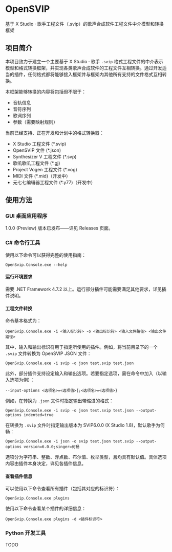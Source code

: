 # OpenSVIP
基于 X Studio · 歌手工程文件（.svip）的歌声合成软件工程文件中介模型和转换框架



## 项目简介

本项目致力于建立一个主要基于 X Studio · 歌手 `.svip` 格式工程文件的中介表示模型和格式转换框架，并实现各类歌声合成软件的工程文件互相转换。通过开发适当的插件，任何格式都将能够接入框架并与框架内其他所有支持的文件格式互相转换。

本框架能够转换的内容将包括但不限于：

- 音轨信息
- 音符序列
- 歌词序列
- 参数（需要映射规则）

当前已经支持、正在开发和计划中的格式转换器：

- X Studio 工程文件 (*.svip)
- OpenSVIP 文件 (*.json)
- Synthesizer V 工程文件 (*.svp)
- 歌叽歌叽工程文件 (*.gj)
- Project Vogen 工程文件 (*.vog)
- MIDI 文件 (*.mid)（开发中）
- 元七七编辑器工程文件 (*.y77)（开发中）

## 使用方法

### GUI 桌面应用程序

1.0.0 (Preview) 版本已发布——详见 Releases 页面。

### C# 命令行工具

使用以下命令可以获得完整的使用指南：

```shell
OpenSvip.Console.exe --help
```

#### 运行环境要求

需要 .NET Framework 4.7.2 以上。运行部分插件可能需要满足其他要求，详见插件说明。

#### 工程文件转换

命令基本格式为：

```shell
OpenSvip.Console.exe -i <输入标识符> -o <输出标识符> <输入文件路径> <输出文件路径>
```

其中，输入和输出标识符用于指定所使用的插件。例如，将当前目录下的一个 `.svip` 文件转换为 OpenSVIP JSON 文件：

```shell
OpenSvip.Console.exe -i svip -o json test.svip test.json
```

此外，部分插件支持设定输入和输出选项。若要指定选项，需在命令中加入（以输入选项为例）：

```shell
--input-options <选项名>=<选项值>{;<选项名>=<选项值>}
```

例如，在转换为 `.json` 文件时指定输出带缩进的格式：

```shell
OpenSvip.Console.exe -i svip -o json test.svip test.json --output-options indented=true
```

在转换为 `.svip` 文件时指定输出版本为 SVIP6.0.0 (X Studio 1.8)，默认歌手为何畅：

```shell
OpenSvip.Console.exe -i json -o svip test.json test.svip --output-options version=6.0.0;singer=何畅
```

选项分为字符串、整数、浮点数、布尔值、枚举类型，且均具有默认值。具体选项内容由插件本身决定，详见各插件信息。

#### 查看插件信息

可以使用以下命令查看所有插件（包括其对应的标识符）：

```shell
OpenSvip.Console.exe plugins
```

使用以下命令查看某个插件的详细信息：

```shell
OpenSvip.Console.exe plugins -d <插件标识符>
```

### Python 开发工具

TODO
